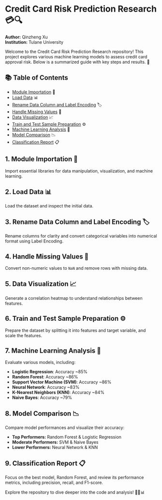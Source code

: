 # Credit Card Risk Prediction Research 💳🔍

**Author:** Qinzheng Xu  
**Institution:** Tulane University  

Welcome to the Credit Card Risk Prediction Research repository! This project explores various machine learning models to assess credit card approval risk. Below is a summarized guide with key steps and results. 🚀

## 📚 Table of Contents

- [Module Importation](#module-importation) 🧩
- [Load Data](#load-data) 📊
- [Rename Data Column and Label Encoding](#rename-data-column-and-label-encoding) 🏷️
- [Handle Missing Values](#handle-missing-values) 🚮
- [Data Visualization](#data-visualization) 📈
- [Train and Test Sample Preparation](#train-and-test-sample-preparation) ⚙️
- [Machine Learning Analysis](#machine-learning-analysis) 🤖
- [Model Comparison](#model-comparison) 📉
- [Classification Report](#classification-report) 📋

## 1. Module Importation 🧩

Import essential libraries for data manipulation, visualization, and machine learning.

## 2. Load Data 📊

Load the dataset and inspect the initial data.

## 3. Rename Data Column and Label Encoding 🏷️

Rename columns for clarity and convert categorical variables into numerical format using Label Encoding.

## 4. Handle Missing Values 🚮

Convert non-numeric values to `NaN` and remove rows with missing data.

## 5. Data Visualization 📈

Generate a correlation heatmap to understand relationships between features.

## 6. Train and Test Sample Preparation ⚙️

Prepare the dataset by splitting it into features and target variable, and scale the features.

## 7. Machine Learning Analysis 🤖

Evaluate various models, including:
- **Logistic Regression**: Accuracy ~85%
- **Random Forest**: Accuracy ~86%
- **Support Vector Machine (SVM)**: Accuracy ~86%
- **Neural Network**: Accuracy ~83%
- **K-Nearest Neighbors (KNN)**: Accuracy ~84%
- **Naive Bayes**: Accuracy ~79%

## 8. Model Comparison 📉

Compare model performances and visualize their accuracy:
- **Top Performers:** Random Forest & Logistic Regression
- **Moderate Performers:** SVM & Naive Bayes
- **Lower Performers:** Neural Network & KNN

## 9. Classification Report 📋

Focus on the best model, Random Forest, and review its performance metrics, including precision, recall, and F1-score.

Explore the repository to dive deeper into the code and analysis! 🧑‍💻📊
